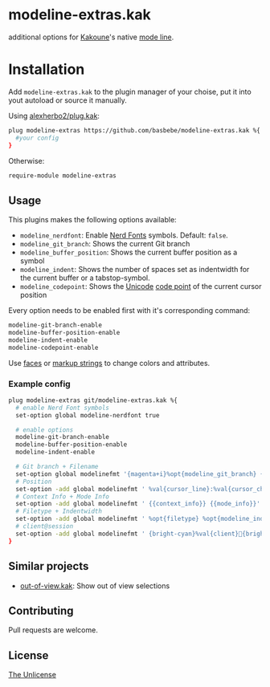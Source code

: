 # modeline-extras.kak

additional options for [Kakoune](https://kakoune.org/)'s native [mode line](https://github.com/mawww/kakoune/blob/master/doc/pages/options.asciidoc#builtin-options).

# Installation

Add `modeline-extras.kak` to the plugin manager of your choise, put it into yout autoload or source it manually.

Using [alexherbo2/plug.kak](https://github.com/alexherbo2/plug.kak):
```sh
plug modeline-extras https://github.com/basbebe/modeline-extras.kak %{
  #your config
}
```

Otherwise:
```sh
require-module modeline-extras
```

## Usage

This plugins makes the following options available:

- `modeline_nerdfont`: Enable [Nerd Fonts](https://www.nerdfonts.com/#home) symbols. Default: `false`.
- `modeline_git_branch`: Shows the current Git branch
- `modeline_buffer_position`: Shows the current buffer position as a symbol
- `modeline_indent`: Shows the number of spaces set as indentwidth for the current buffer or a tabstop-symbol.
- `modeline_codepoint`: Shows the [Unicode](https://en.wikipedia.org/wiki/Unicode) [code point](https://en.wikipedia.org/wiki/Code_point) of the current cursor position

Every option needs to be enabled first with it's corresponding command:

```sh
modeline-git-branch-enable
modeline-buffer-position-enable
modeline-indent-enable
modeline-codepoint-enable
```

Use [faces](https://github.com/mawww/kakoune/blob/master/doc/pages/faces.asciidoc#faces) or [markup strings](https://github.com/mawww/kakoune/blob/master/doc/pages/faces.asciidoc#markup-strings) to change colors and attributes.

### Example config

```sh
plug modeline-extras git/modeline-extras.kak %{
  # enable Nerd Font symbols
  set-option global modeline-nerdfont true

  # enable options
  modeline-git-branch-enable
  modeline-buffer-position-enable
  modeline-indent-enable

  # Git branch + Filename
  set-option global modelinefmt '{magenta+i}%opt{modeline_git_branch} {bright-blue+u}%val{bufname}{default}'
  # Position
  set-option -add global modelinefmt ' %val{cursor_line}:%val{cursor_char_column} %opt{modeline_buffer_position}{default}'
  # Context Info + Mode Info
  set-option -add global modelinefmt ' {{context_info}} {{mode_info}}'
  # Filetype + Indentwidth
  set-option -add global modelinefmt ' %opt{filetype} %opt{modeline_indent}'
  # client@session
  set-option -add global modelinefmt ' {bright-cyan}%val{client}{bright-cyan+b}%val{session}'
}
```

## Similar projects

- [out-of-view.kak](https://github.com/alexherbo2/out-of-view.kak): Show out of view selections

## Contributing
Pull requests are welcome.

## License
[The Unlicense](https://choosealicense.com/licenses/unlicense/)
